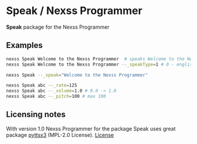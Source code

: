 # Speak / Nexss Programmer

**Speak** package for the Nexss Programmer

## Examples

```sh
nexss Speak Welcome to the Nexss Programmer  # speaks Welcome to the Nexss Programmer
nexss Speak Welcome to the Nexss Programmer --_speakType=1 # 0 - english, 1 - native language

nexss Speak --_speak="Welcome to the Nexss Programmer"

nexss Speak abc --_rate=125
nexss Speak abc --_volume=1.0 # 0.0 -> 1.0
nexss Speak abc --_pitch=100 # max 100
```

## Licensing notes

With version 1.0 Nexss Programmer for the package Speak uses great package [pyttsx3](https://github.com/nateshmbhat/pyttsx3) (MPL-2.0 License). [License](https://github.com/nateshmbhat/pyttsx3/blob/master/LICENSE)
